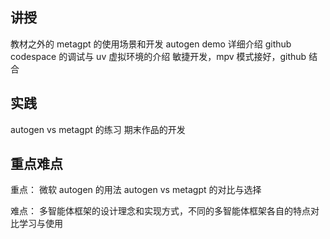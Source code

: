 讲授
-------
教材之外的 metagpt 的使用场景和开发 
autogen demo 详细介绍
github codespace 的调试与 uv 虚拟环境的介绍
敏捷开发，mpv 模式接好，github 结合

实践
--------
autogen vs metagpt 的练习
期末作品的开发

重点难点
-------
重点：
微软 autogen 的用法
autogen vs metagpt 的对比与选择

难点：
多智能体框架的设计理念和实现方式，不同的多智能体框架各自的特点对比学习与使用